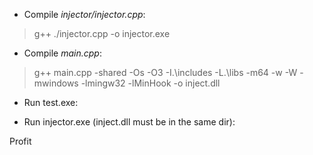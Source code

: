 * Compile _injector/injector.cpp_: 
> g++ ./injector.cpp -o injector.exe


* Compile _main.cpp_:
> g++ main.cpp -shared -Os -O3 -I.\\includes -L.\\libs -m64 -w -W -mwindows -lmingw32 -lMinHook -o inject.dll


* Run test.exe:
  

* Run injector.exe (inject.dll must be in the same dir):


Profit